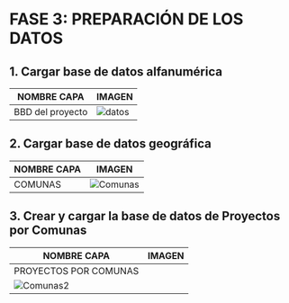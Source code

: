 
# FASE 3: PREPARACIÓN DE LOS DATOS
## 1. Cargar base de datos alfanumérica
|NOMBRE CAPA|IMAGEN|
|-----|-----|
|BBD del proyecto|![datos](https://user-images.githubusercontent.com/45660997/68535880-54cbe080-0317-11ea-9b13-2053b12d17da.PNG)|

## 2. Cargar base de datos geográfica
|NOMBRE CAPA|IMAGEN|
|-----|-----|
|COMUNAS|![Comunas](https://user-images.githubusercontent.com/45660997/68536887-230f4580-0328-11ea-84bf-ed216e9de22a.PNG)|

## 3. Crear y cargar la base de datos de Proyectos por Comunas
|NOMBRE CAPA|IMAGEN|
|-----|-----|
|PROYECTOS POR COMUNAS|
![Comunas2](https://user-images.githubusercontent.com/45660997/68537517-69b66d00-0333-11ea-9024-1b96a5d01482.PNG)|
